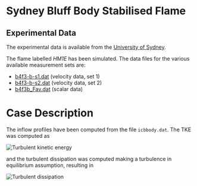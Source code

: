 # Sydney Bluff Body Stabilised Flame

## Experimental Data
The experimental data is available from the
[University of Sydney](http://sydney.edu.au/engineering/aeromech/thermofluids/bluff.htm).

The flame labelled _HM1E_ has been simulated. The data files for the various
available measurement sets are:

- [b4f3-b-s1.dat](expdata/b4f3-b-s1.dat) (velocity data, set 1)
- [b4f3-b-s2.dat](expdata/b4f3-b-s1.dat) (velocity data, set 2)
- [b4f3b_Fav.dat](expdata/b4f3b_Fav.dat) (scalar data)

# Case Description
The inflow profiles have been computed from the file `icbbody.dat`. The TKE
was computed as

![Turbulent kinetic energy](http://quicklatex.com/cache3/24/ql_788261c63f46efaebb3b3db9590a5824_l3.png)

and the turbulent dissipation was computed making a turbulence in equilibrium
assumption, resulting in

![Turbulent dissipation](http://quicklatex.com/cache3/e5/ql_8a51ac652a13e828a0b58846677919e5_l3.png)
